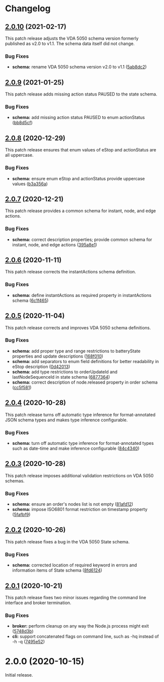 # Changelog

## [2.0.10](https://github.com/coatyio/vda-5050-cli.js/compare/v2.0.9...v2.0.10) (2021-02-17)

This patch release adjusts the VDA 5050 schema version formerly published as v2.0 to v1.1.
The schema data itself did not change.

### Bug Fixes

* **schema:** rename VDA 5050 schema version v2.0 to v1.1 ([5ab8dc2](https://github.com/coatyio/vda-5050-cli.js/commit/5ab8dc25c5de603d27b50aa2383acf1a432ed2e6))

## [2.0.9](https://github.com/coatyio/vda-5050-cli.js/compare/v2.0.8...v2.0.9) (2021-01-25)

This patch release adds missing action status PAUSED to the state schema.

### Bug Fixes

* **schema:** add missing action status PAUSED to enum actionStatus ([bb8d5cf](https://github.com/coatyio/vda-5050-cli.js/commit/bb8d5cfa43e4154c5c00a857229c601e897af189))

## [2.0.8](https://github.com/coatyio/vda-5050-cli.js/compare/v2.0.7...v2.0.8) (2020-12-29)

This patch release ensures that enum values of eStop and actionStatus are all uppercase.

### Bug Fixes

* **schema:** ensure enum eStop and actionStatus provide uppercase values ([b3a356a](https://github.com/coatyio/vda-5050-cli.js/commit/b3a356ad9a57ac690fe95db7e54bf6bb1be49be0))

## [2.0.7](https://github.com/coatyio/vda-5050-cli.js/compare/v2.0.6...v2.0.7) (2020-12-21)

This patch release provides a common schema for instant, node, and edge actions.

### Bug Fixes

* **schema:** correct description properties; provide common schema for instant, node, and edge actions ([395a8e1](https://github.com/coatyio/vda-5050-cli.js/commit/395a8e1c099b46ad85540b5a6b1c9a72ef0a76b3))

## [2.0.6](https://github.com/coatyio/vda-5050-cli.js/compare/v2.0.5...v2.0.6) (2020-11-11)

This patch release corrects the instantActions schema definition.

### Bug Fixes

* **schema:** define instantActions as required property in instantActions schema ([6c1f465](https://github.com/coatyio/vda-5050-cli.js/commit/6c1f4653c2ca6e95f2d9fd91b4c3161ae67a0371))

## [2.0.5](https://github.com/coatyio/vda-5050-cli.js/compare/v2.0.4...v2.0.5) (2020-11-04)

This patch release corrects and improves VDA 5050 schema definitions.

### Bug Fixes

* **schema:** add proper type and range restrictions to batteryState properties and update descriptions ([168f010](https://github.com/coatyio/vda-5050-cli.js/commit/168f0107fd16cbf6e5141f8a210dc1ad6199b78e))
* **schema:** add separators to enum field definitions for better readability in eStop description ([0d42013](https://github.com/coatyio/vda-5050-cli.js/commit/0d42013244db49b84caeb15b9fe3f0422fcc4694))
* **schema:** add type restrictions to orderUpdateId and lastNodeSequenceId in state schema ([6877364](https://github.com/coatyio/vda-5050-cli.js/commit/6877364b29cfc84cc17b797b060cd3dcb23fc36b))
* **schema:** correct description of node.released property in order schema ([cc5f581](https://github.com/coatyio/vda-5050-cli.js/commit/cc5f581a67a51a4b2956bf7d86e4107de1bc3845))

## [2.0.4](https://github.com/coatyio/vda-5050-cli.js/compare/v2.0.3...v2.0.4) (2020-10-28)

This patch release turns off automatic type inference for format-annotated JSON schema types
and makes type inference configurable.

### Bug Fixes

* **schema:** turn off automatic type inference for format-annotated types such as date-time and make inference configurable ([84c4340](https://github.com/coatyio/vda-5050-cli.js/commit/84c43402ff872776af4b5e9426b87ed41106409a))

## [2.0.3](https://github.com/coatyio/vda-5050-cli.js/compare/v2.0.2...v2.0.3) (2020-10-28)

This patch release imposes additional validation restrictions on VDA 5050 schemas.

### Bug Fixes

* **schema:** ensure an order's nodes list is not empty ([81afd12](https://github.com/coatyio/vda-5050-cli.js/commit/81afd12d93b48e23cff5642a340a656dff1f6d25))
* **schema:** impose ISO6801 format restriction on timestamp property ([5fafbf9](https://github.com/coatyio/vda-5050-cli.js/commit/5fafbf9c822388af6f12d8ccd44ab5ff9f9c2421))

## [2.0.2](https://github.com/coatyio/vda-5050-cli.js/compare/v2.0.1...v2.0.2) (2020-10-26)

This patch release fixes a bug in the VDA 5050 State schema.

### Bug Fixes

* **schema:** corrected location of required keyword in errors and information items of State schema ([8fd6124](https://github.com/coatyio/vda-5050-cli.js/commit/8fd6124e0fcd709722a241446aa3479036221382))

## [2.0.1](https://github.com/coatyio/vda-5050-cli.js/compare/v2.0.0...v2.0.1) (2020-10-21)

This patch release fixes two minor issues regarding the command line interface and broker termination.

### Bug Fixes

* **broker:** perform cleanup on any way the Node.js process might exit ([5748d3b](https://github.com/coatyio/vda-5050-cli.js/commit/5748d3b5edef55f79535a2e0e616df8a2b42cac1))
* **cli:** support concatenated flags on command line, such as -hq instead of -h -q ([7495e52](https://github.com/coatyio/vda-5050-cli.js/commit/7495e52c1fa1033a3221910bef8328206356565f))

# 2.0.0 (2020-10-15)

Initial release.